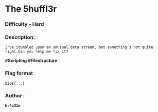 # The 5huffl3r

### Difficulty -  **Hard**

### Description:
    I've Stumbled upon an unusual data stream, but something’s not quite right.Can you help me fix it?
    
**#Scripting #Filestructure**

### Flag format 
`bi0s{...}`

### Author :

**```kr4z31n```**